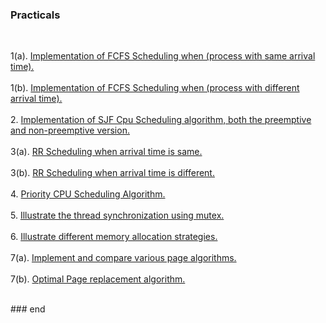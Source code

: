 ### Practicals
<br>

1(a). [Implementation of FCFS Scheduling when (process with same arrival time).](https://github.com/FlashXT/sem4/blob/main/os/codes/prog1a.cpp)
<br><br>
1(b). [Implementation of FCFS Scheduling when (process with different arrival time).](https://github.com/FlashXT/sem4/blob/main/os/codes/prog1b.cpp)
<br><br>
2. [Implementation of SJF Cpu Scheduling algorithm, both the preemptive and non-preemptive version.](https://github.com/FlashXT/sem4/blob/main/os/codes/prog2.cpp)
<br><br>
3(a). [RR Scheduling when arrival time is same.](https://github.com/FlashXT/sem4/blob/main/os/codes/prog3a.cpp)
<br><br>
3(b). [RR Scheduling when arrival time is different.](https://github.com/FlashXT/sem4/blob/main/os/codes/prog3b.cpp)
<br><br>
4. [Priority CPU Scheduling Algorithm.](https://github.com/FlashXT/sem4/blob/main/os/codes/prog4.cpp)
<br><br>
5. [Illustrate the thread synchronization using mutex.](https://github.com/FlashXT/sem4/blob/main/os/codes/prog5.cpp)
<br><br>
6. [Illustrate different memory allocation strategies.](https://github.com/FlashXT/sem4/blob/main/os/codes/prog6.cpp)
<br><br>
7(a). [Implement and compare various page algorithms.](https://github.com/FlashXT/sem4/blob/main/os/codes/prog7a.cpp)
<br><br>
7(b). [Optimal Page replacement algorithm.](https://github.com/FlashXT/sem4/blob/main/os/codes/prog7b.cpp)

<br>
### end
